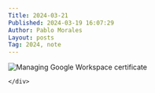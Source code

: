 ```yaml
---
Title: 2024-03-21
Published: 2024-03-19 16:07:29
Author: Pablo Morales
Layout: posts
Tag: 2024, note
---
```

<div class="measure db center f5 f4-ns lh-copy">
   <img class="db w-100 mt4 mt5-ns" src="https://static.lifeofpablo.com/media/notes/managing-google-workspace.png" alt="Managing Google Workspace certificate">
   <div markdown="1">
   
    </div>
</div>